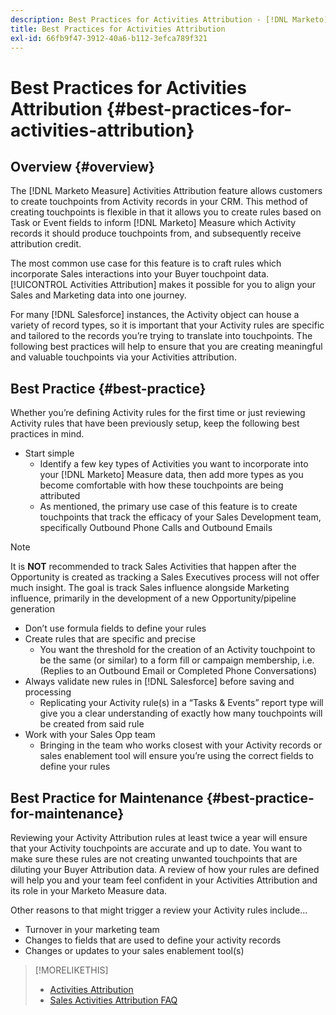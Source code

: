 ```yaml
---
description: Best Practices for Activities Attribution - [!DNL Marketo] Measure - Product Documentation
title: Best Practices for Activities Attribution
exl-id: 66fb9f47-3912-40a6-b112-3efca789f321
---
```

# Best Practices for Activities Attribution {#best-practices-for-activities-attribution}

## Overview {#overview}

The [!DNL Marketo Measure] Activities Attribution feature allows customers to create touchpoints from Activity records in your CRM. This method of creating touchpoints is flexible in that it allows you to create rules based on Task or Event fields to inform [!DNL Marketo] Measure which Activity records it should produce touchpoints from, and subsequently receive attribution credit.

The most common use case for this feature is to craft rules which incorporate Sales interactions into your Buyer touchpoint data. [!UICONTROL Activities Attribution] makes it possible for you to align your Sales and Marketing data into one journey.

For many [!DNL Salesforce] instances, the Activity object can house a variety of record types, so it is important that your Activity rules are specific and tailored to the records you’re trying to translate into touchpoints. The following best practices will help to ensure that you are creating meaningful and valuable touchpoints via your Activities attribution.

## Best Practice {#best-practice}

Whether you’re defining Activity rules for the first time or just reviewing Activity rules that have been previously setup, keep the following best practices in mind.

* Start simple
   * Identify a few key types of Activities you want to incorporate into your [!DNL Marketo] Measure data, then add more types as you become comfortable with how these touchpoints are being attributed
   * As mentioned, the primary use case of this feature is to create touchpoints that track the efficacy of your Sales Development team, specifically Outbound Phone Calls and Outbound Emails

>[!NOTE]
>
>It is **NOT** recommended to track Sales Activities that happen after the Opportunity is created as tracking a Sales Executives process will not offer much insight. The goal is track Sales influence alongside Marketing influence, primarily in the development of a new Opportunity/pipeline generation

* Don’t use formula fields to define your rules
* Create rules that are specific and precise
   * You want the threshold for the creation of an Activity touchpoint to be the same (or similar) to a form fill or campaign membership, i.e. (Replies to an Outbound Email or Completed Phone Conversations)
* Always validate new rules in [!DNL Salesforce] before saving and processing
   * Replicating your Activity rule(s) in a “Tasks & Events” report type will give you a clear understanding of exactly how many touchpoints will be created from said rule
* Work with your Sales Opp team
   * Bringing in the team who works closest with your Activity records or sales enablement tool will ensure you’re using the correct fields to define your rules

## Best Practice for Maintenance {#best-practice-for-maintenance}

Reviewing your Activity Attribution rules at least twice a year will ensure that your Activity touchpoints are accurate and up to date. You want to make sure these rules are not creating unwanted touchpoints that are diluting your Buyer Attribution data. A review of how your rules are defined will help you and your team feel confident in your Activities Attribution and its role in your Marketo Measure data.

Other reasons to that might trigger a review your Activity rules include...

* Turnover in your marketing team
* Changes to fields that are used to define your activity records
* Changes or updates to your sales enablement tool(s)

>[!MORELIKETHIS]
>
>* [Activities Attribution](/help/advanced-marketo-measure-features/activities-attribution/salesforce-activities-attribution.md)
>* [Sales Activities Attribution FAQ](/help/advanced-marketo-measure-features/activities-attribution/activities-attribution-faq.md)

